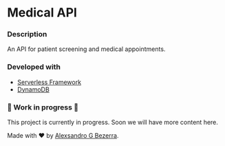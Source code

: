 # Medical API

### Description

An API for patient screening and medical appointments.

### Developed with

- [Serverless Framework](https://www.serverless.com/framework)
- [DynamoDB](https://aws.amazon.com/dynamodb)

### :construction: Work in progress :construction:

This project is currently in progress. Soon we will have more content here.

Made with :heart: by [Alexsandro G Bezerra](https://www.linkedin.com/in/alexsandrobezerra/).
